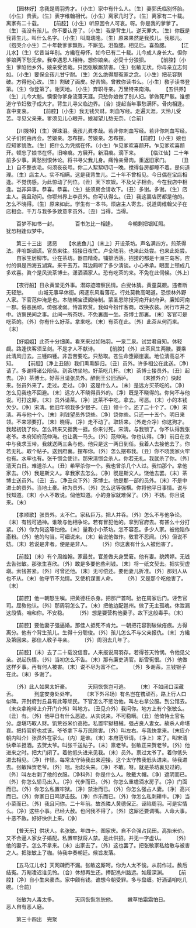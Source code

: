 <!-- { "loadSidebar": true } -->
　　【园林好】念我是周羽秀才。〔小生〕家中有什么人。〔生〕妻郭氏临别怀胎。〔小生〕贵表。〔生〕表字维翰相代。〔小生〕离家几时了。〔生〕离家有二十载。离家有二十载。 
　　【前腔】〔小生〕听原因令人可哀。呀。你是我的爹爹了。〔生〕我没有孩儿。你不要认差了。〔小生〕我是背生儿。逆天罪大。〔生〕你旣是我背生儿。叫什么名字。〔小生〕叫周瑞隆。〔生〕原来果然是我孩儿。我那儿。〔抱哭介小生〕二十年敎爹爹飘败。不厮见。泪盈腮。相见后。喜盈腮。 
　　【江儿水】〔生〕忆昔当年别。方纔在母怀。如今已有二十载。儿今成人身长大。但你爹娘两下愁无奈。我幸遇恩人相待。想你娘亲。必受十分狼狈。 
　　【前腔】〔小生〕爹陷他乡外。娘亲受苦哉。只因张敏厮禁害。〔生〕张敏无状。你母亲立志何如。〔小生〕要保全孩儿甘宁耐。〔生〕怎么绝得那寃家之念。〔小生〕把花容割破。方得他心改。〔生〕割破了面皮。好苦恼。曾教你读书么。〔小生〕敎子读书登第。〔生〕你登第了。谢天地。〔小生〕弃职寻亲。万里特来南海。 
　　【五供养】〔生〕儿今大魁。懊恨你爹身流落天涯。只愁你娘做了别人妇。爹做死尸骸。谁想道守节妇敎子成大才。背生儿寻父临边界。〔合〕提起当年事愁满怀。骨肉相逢。喜中变哀。 
　　【前腔】〔小生〕我无钱欠财。刺血写经。走遍天涯。天怜儿受苦。寻见父亲来。爹须见儿心眼开。娘凝望儿愁无奈。〔合前〕 

　　【川拨棹】〔生〕弹珠泪。我孩儿眞孝哉。若非你刺血写经。若非你刺血写经。父子们何由再会。苦娘亲。怎布摆。苦娘亲。怎布摆。 
　　【前腔】〔小生〕娘也应知爹貌改。〔生〕把什么为凭揣在怀。〔小生〕乍见爹欢喜颜开。乍见爹欢喜颜开。顿忘了娘书在怀。旧啼痕。方展开。新泪痕。滴下来。 
　　【临江仙】二十年前多少事。离愁别恨休论。将书寻父我儿身。痛怜亲骨肉。重返旧家门。 
　　〔丑上〕自不整衣毛。何须夜夜号。你二人絮絮叨叨一晚。搅得各房都睡不着。是何道理。〔生〕店主人。实不相瞒。这是我背生儿。二十年不曾相见。今日偶在宝店相逢。不觉伤感。为此惊动了列位。〔丑〕天下欢娱。不及父子相会。今在我店中相逢。岂非异事。恭喜。恭喜。〔生〕些须房金请收下。〔丑〕多谢。多谢。〔生〕店主人。我且动问。你鄂州界上李员外。你可认得么。〔丑〕我这裏店房都是他的。怎么不晓得。〔生〕原来如此。学生有一本书。烦店主人寄去。说道周维翰父子在店相会。千万与我多多致意李员外。〔丑〕当得。当得。 

　　百梦不如书一封。　　　　百书怎比一相逢。 
　　今朝剩把银缸照。　　　　犹恐相逢似梦中。 

　　第三十三出　惩恶 
　　【水底鱼儿】〔末上〕开设茶坊。声名满四方。煎茶得法。非咱胡调谎。官员来往。招接日夜忙。卢仝陆羽。也来此处尝。也来此处尝。 
　　自家生居柳市。业在茶坊。器皿精奇。铺排洒落。招接的都是十洲三岛客。应付的俱是四海五湖宾。来千去万。耳边厢听了多少淸谈。小心奉承。眼面上顿成几多欢喜。眞个是风流茶博士。潇洒酒家人。恐有吃茶的来。不免在此伺候。〔外上〕 

　　【夜行船】日永黄堂无外事。潜踪迹暗察民情。白叟休猜。黄童莫覩。违者断无轻恕。 
　　山城无事早休衙。闲逐东风看落花。行处莫教高喝道。恐惊林外野人家。下官范仲淹是也。本随朝宝谟阁侍制。蒙圣恩除授河南开封府尹。廉知河南一郡。俗恶民顽。倚强凌弱。恃富欺贫。我如今扮作客商。改换衣装。闲行市井之中。访察民间之事。此间一所茶坊。不免裏面一坐。茶博士那裏。〔末〕客官可是吃茶的。〔外〕你有什么好茶。拿来吃。〔末〕有茶在此。〔外〕此茶从何而来。〔末〕 

　　【好姐姐】此茶十分细美。看烹来过如陆羽。一泉二泉。试尝君自知。休轻觑。路逢侠客须呈剑。不是才人不献诗。 
　　【前腔】〔外〕此茶风生两腋。要乘此淸风归去。三锺四锺。非吾苦要吃。只愁取。苍生命堕巓崖裏。地位淸高总不知。 
　　【前腔】〔净上丑随〕我们熏熏醉归。〔丑〕员外。许多相公在此送。〔净〕请了。多谢得诸公陪侍。到茶坊坐地。好茶吃几杯。〔末〕茶博士接员外。〔丑〕起去。〔净〕茶博士。好茶且请张员外。醉倒王公旧酒垆。 
　　〔末推外介〕快起来。张员外来了。走过。走过。〔净〕这是什么人。〔末〕是远方买茶吃的。〔净〕怎么见我也不回避。〔末〕远方人不晓得员外的。〔净〕旣是不晓得的。你何不与他说。可打这厮。〔末〕员外请茶。〔净〕这茶不中吃。拿去。可恶。〔末〕小的本钱欠少。〔净〕宋淸。他旧年领我多少银子。〔丑〕领十个。还了二十个了。〔净〕宋淸。再与他十个。〔末〕利钱望员外饶些。〔净〕饶你些。只还一十五个。明日来领。不来领要打。〔末〕晓得。〔净〕走不动了。取轿来。〔外走介净〕你这狗才。我起初饶了你。怎么转来又捱我一捱。你来讨死。宋淸。与我锁了。你不认得我张老爷。本府知府范仲淹。也让我一马头。〔外〕范仲淹。你也认得。〔净〕前日在京中与我求玉带。我就送两三条与他。他只是这一两日到任。我着人去接他去了。你若无礼。取个帖子。送到府裏。摆布你。〔外〕怎么摆布我。〔丑〕你不晓我家火牢也有。水牢也有。张千惯会使计。那宋淸惯会杀人。你若无礼。我就杀了你。〔外〕淸天白日。难道杀人。〔丑〕希罕杀你一个。我也曾杀几个人过。我怕那个。拿他家去。〔外〕我是斯文人。拿我家去怎么。〔净〕旣是斯文人。饶他去罢。〔末〕茶博士送员外。〔丑〕去。〔净丑众下外〕茶博士。他是那一部的员外。〔末〕不是中进士的员外。当地土豪。称为员外。〔外〕怎么这等强横。你将他平日事情。说与我知道。〔末〕小人不敢说。倘他知道。小的身家就难保了。〔外〕不妨。你且说来。〔末〕 

　　【孝顺歌】张员外。太不仁。家私巨万。把人并呑。〔外〕怎么不与他争论。〔末〕有钱可通神。谁敢与他相争论。若有冒犯他的。拿到官府去。有甚么十分打紧。〔外〕你为何这等怕他。〔末〕量我小小茶坊。怎不容忍。多少人家。被他陷作齑粉。〔外〕他的勾当。可细说来。〔末〕若说他做作。敎君不忍闻。〔外〕但说不妨。〔末〕若说是非者。便是是非人。 
　　〔外〕你这裏有什么人被他害了。 

　　【前腔】〔末〕有个周维翰。家最贫。官差做夫身受窘。他有妻。貌娉婷。无钱去吿张敏。那张生喜欣。〔外〕敢是多要他些利钱。〔末〕将一纸文契去。把实契虚塡。索钱甚紧。〔外〕可曾还他。〔末〕无可偿还。要他妻儿折准。〔外〕那妇人从也不从。〔末〕他守节不允情。又使机谋害人命。 
　　〔外〕又是那个吃他害了。〔末〕 

　　【前腔】他一朝怒生嗔。把黄德枉杀身。把那尸首呵。抬在周家后门。诬吿官司。屈敎他认。〔外〕那周羽怎么了。〔末〕把他边配邕州。做了无主孤魂。休泄漏这段情。咱和你。不安稳。 
　　〔外〕想是要营构他妻子。故下这般毒手。〔末〕 

　　【前腔】要他妻子强逼婚。那佳人抵死不肯允。一朝把花容割破做疮痕。方得离分。他有个背生孩儿。生得十分聪俊。〔外〕孩儿怎么不与父亲报仇。〔末〕方纔及第回来。那佳人敎子寻亲。 
　　〔外〕周羽去几年了。 

　　【前腔】〔末〕去了二十载没信音。人来报说周羽存。若得苍天怜悯。令他见父亲。说起伤情。〔外〕当初怎么不吿。〔末〕那有廉吏淸官。断雪寃恨。〔外〕他做这样歹事。再有何人被害。〔末〕说不尽为富不仁。 
　　〔外〕多谢茶。三钱银子在此。〔末〕多谢了。 

　　〔外〕此人如果太奸豪。　　　　天网恢恢岂可逃。 
　　〔末〕不如闭口深藏舌。　　　　到底安身处处牢。 
　　〔末下外吊场〕有名岂在镌顽石。路上行人口似碑。开封府封丘县有此等顽民。下官怎么不惩治他。叫左右拿公服。到公馆去。〔末众拿袍带上介开门介外〕叫地方。〔丑见介外〕我问你。地方上有个张敏么。〔丑〕有。〔外〕他平日有什么恶迹。从实说来。不可稳瞒。〔丑〕他倚恃土官名分。虚塡巧取人财。饥荒谷米价高抬。私置牢狱杻械。强占良人妻女。故杀人命堪哀。把持官府也忒该。爷爷拿下与万民除害。〔外〕叫左右。与我快拿来。〔末应介朝内叫介〕张员外在家么。〔内〕是谁。〔末〕本府范爷请。〔净上〕来了。叫宋淸快牵羊担酒。去贺太爷。叫张千送帖子。〔末〕禀老爷。张敏正来贺老爷。〔外〕他进来之时。把大门闭了。着他低头进来见我。〔末〕员外。禀过太爷了。着你低头进去相见。〔净〕作怪。每常太守待我出来迎接。这个太守教我低头进来。待我进去。张敏拜贺老爷。〔外〕咄。抬起头来。〔净〕不敢。呀。就是茶坊裏见过的。〔外〕叫左右剥了他的衣服。〔净科外〕你是什么人。敢戴大帽。〔净〕遮阴而已。〔外〕你怎么轿马出入。〔净〕代步而已。〔外〕你怎么重檐滴水房子。〔净〕门面而已。〔外〕你怎么私置牢狱。〔净〕禁治而已。〔外〕你怎么强占人妻。〔净〕高兴而已。〔外〕你家日日鸣锣击鼓。〔净〕作乐而已。〔外〕你怎么私剥耕牛。〔净〕当小菜而已。〔外〕我且问你。二十年前。故杀隣人黄德保正。诬陷周羽。可是实情么。〔净〕这些小事。已经大赦。也问我不得了。〔外〕这厮还要调嘴。人命大事。十恶不赦。好好快供上来。〔净〕 

　　【普天乐】供状人。名张敏。年四十。图家庆。自不合强占民田。高抬米价。又不合逼人家女子婚配。私置牢狱将人禁。是此供招。并无一字虚认。 
　　〔外〕他的妻子。怎么不拿来。〔末〕出家去了。〔外〕这也罢了。把张敏家私给散与被害之人。把张敏上了枷。待我中奏朝廷。候旨发落。 

　　【五马江儿水】天网疎而不漏。张敏这厮呵。你为人太不悛。从前作过。赦后结寃。万剐凌迟谁见怜。〔合〕休想再生还。押配邕州路远。如履深渊。 
　　【前腔】〔净〕自小生来豪杰。家中颇有钱。谁想今朝受罪。多与盘缠。好酒请咱吃几碗。〔合前〕 

　　张敏为人毒太多。　　　　天网恢恢怎恕他。 
　　嫩草怕霜霜怕日。　　　　恶人自有恶人磨。 

　　第三十四出　完聚 

